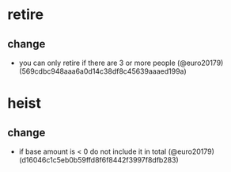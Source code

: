 # retire

## change

* you can only retire if there are 3 or more people (@euro20179) (569cdbc948aaa6a0d14c38df8c45639aaaed199a)


# heist

## change

* if base amount is < 0 do not include it in total (@euro20179) (d16046c1c5eb0b59ffd8f6f8442f3997f8dfb283)


